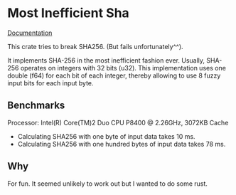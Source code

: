 Most Inefficient Sha
========

[Documentation](https://phaiax.github.io/mostinefficientsha/doc/mostinefficientsha/index.html)

This crate tries to break SHA256. (But fails unfortunately^^).

It implements SHA-256 in the most inefficient fashion ever. Usually, SHA-256 operates on integers with 32 bits (u32). This implementation uses one double (f64) for each bit of each integer, thereby allowing to use 8 fuzzy input bits for each input byte.

## Benchmarks

Processor: Intel(R) Core(TM)2 Duo CPU     P8400  @ 2.26GHz, 3072KB Cache

* Calculating SHA256 with one byte of input data takes 10 ms.
* Calculating SHA256 with one hundred bytes of input data takes 78 ms.

## Why

For fun. It seemed unlikely to work out but I wanted to do some rust.
